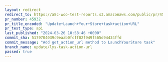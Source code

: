 ```yaml
---
layout: redirect
redirect_to: https://a8c-woo-test-reports.s3.amazonaws.com/public/pr/45932/api/index.html
pr_number: 45932
pr_title_encoded: "Update+Launch+Your+Store+task+action+URL"
pr_test_type: api
last_published: "2024-03-26 10:58:46 +0000"
commit_sha: 5179704039c9eaab0fcff02f949f565d94434ffd
commit_message: "Add get_action_url method to LaunchYourStore task"
branch_name: update/lys-task-action-url
passed: true
---
```

